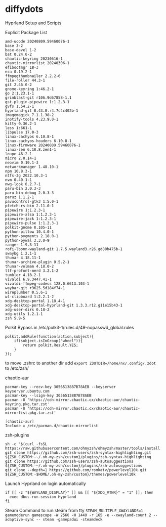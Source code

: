 # diffydots
Hyprland Setup and Scripts

Explicit Package List
```
amd-ucode 20240809.59460076-1
base 3-2
base-devel 1-2
bat 0.24.0-2
chaotic-keyring 20230616-1
chaotic-mirrorlist 20240306-1
efibootmgr 18-3
eza 0.19.2-1
ffmpegthumbnailer 2.2.2-6
file-roller 44.3-1
git 2.46.0-2
gnome-keyring 1:46.2-1
go 2:1.23.1-1
grimblast-git r106.9d67858-1.1
gst-plugin-pipewire 1:1.2.3-1
gvfs 1.54.2-1
hyprland-git 0.43.0.r4.7c4c402b-1
imagemagick 7.1.1.38-2
inotify-tools 4.23.9.0-1
kitty 0.36.2-1
less 1:661-1
libpulse 17.0-3
linux-cachyos 6.10.8-1
linux-cachyos-headers 6.10.8-1
linux-firmware 20240809.59460076-1
linux-zen 6.10.8.zen1-1
loupe 46.2-1
micro 2.0.14-1
neovim 0.10.1-3
networkmanager 1.48.10-1
npm 10.8.3-1
ntfs-3g 2022.10.3-1
nvm 0.40.1-1
nwg-look 0.2.7-1
paru-bin 2.0.3-3
paru-bin-debug 2.0.3-3
paruz 1.1.2-1
pavucontrol-gtk3 1:5.0-1
pfetch-rs-bin 2.11.0-1
pipewire 1:1.2.3-1
pipewire-alsa 1:1.2.3-1
pipewire-jack 1:1.2.3-1
pipewire-pulse 1:1.2.3-1
polkit-gnome 0.105-11
python-pillow 10.4.0-1
python-pygments 2.18.0-1
python-pywal 3.3.0-9
ranger 1.9.3-11
rofi-lbonn-wayland-git 1.7.5.wayland3.r26.gd88b475b-1
swaybg 1.2.1-1
thunar 4.18.11-1
thunar-archive-plugin 0.5.2-1
thunar-volman 4.18.0-2
ttf-profont-nerd 3.2.1-2
tumbler 4.18.2-1
vivaldi 6.9.3447.41-1
vivaldi-ffmpeg-codecs 128.0.6613.103-1
waybar-git r3625.5d184f74-1
wireplumber 0.5.6-1
wl-clipboard 1:2.2.1-2
xdg-desktop-portal 1.18.4-1
xdg-desktop-portal-hyprland-git 1.3.3.r12.g11e15b43-1
xdg-user-dirs 0.18-2
xdg-utils 1.2.1-1
zsh 5.9-5
```

Polkit Bypass
in /etc/polkit-1/rules.d/49-nopasswd_global.rules

```
polkit.addRule(function(action,subject){
    if(subject.isInGroup("wheel")){
        return polkit.Result.YES;
    }
});
```

to move .zshrc to another dir
add `export ZDOTDIR=/home/nx/.config/.zdot` to /etc/zsh/

chaotic-aur

```
pacman-key --recv-key 3056513887B78AEB --keyserver keyserver.ubuntu.com
pacman-key --lsign-key 3056513887B78AEB
pacman -U 'https://cdn-mirror.chaotic.cx/chaotic-aur/chaotic-keyring.pkg.tar.zst'
pacman -U 'https://cdn-mirror.chaotic.cx/chaotic-aur/chaotic-mirrorlist.pkg.tar.zst'

[chaotic-aur]
Include = /etc/pacman.d/chaotic-mirrorlist
```

zsh-plugins

```
sh -c "$(curl -fsSL https://raw.githubusercontent.com/ohmyzsh/ohmyzsh/master/tools/install.sh)"
git clone https://github.com/zsh-users/zsh-syntax-highlighting.git ${ZSH_CUSTOM:-~/.oh-my-zsh/custom}/plugins/zsh-syntax-highlighting
git clone https://github.com/zsh-users/zsh-autosuggestions ${ZSH_CUSTOM:-~/.oh-my-zsh/custom}/plugins/zsh-autosuggestions
git clone --depth=1 https://github.com/romkatv/powerlevel10k.git ${ZSH_CUSTOM:-$HOME/.oh-my-zsh/custom}/themes/powerlevel10k
```

Launch Hyprland on login automatically

```
if [[ -z "${WAYLAND_DISPLAY}" ]] && [[ "${XDG_VTNR}" = "1" ]]; then
  exec dbus-run-session Hyprland
fi
```

Steam Command to run steam from tty
`STEAM_MULTIPLE_XWAYLANDS=1 gamemoderun gamescope -W 2560 -H 1440 -r 165 -e --xwayland-count 2 --adaptive-sync -- steam -gamepadui -steamdeck`

